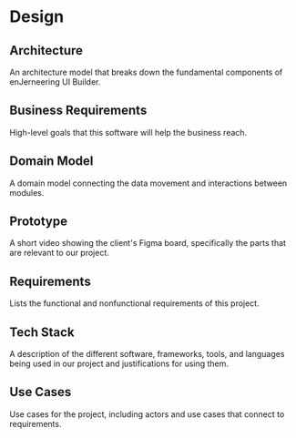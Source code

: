 # Design
## Architecture
An architecture model that breaks down the fundamental components of enJerneering UI Builder.
## Business Requirements
High-level goals that this software will help the business reach.
## Domain Model
A domain model connecting the data movement and interactions between modules.
## Prototype
A short video showing the client's Figma board, specifically the parts that are relevant to our project.
## Requirements
Lists the functional and nonfunctional requirements of this project.
## Tech Stack
A description of the different software, frameworks, tools, and languages being used in our project and justifications for using them.
## Use Cases
Use cases for the project, including actors and use cases that connect to requirements.
